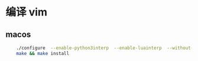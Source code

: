 # 编译 vim

## macos

```bash
    ./configure  --enable-python3interp  --enable-luainterp  --without-x --with-features=huge --enable-multibyte --prefix=<LOCATION>
    make && make install
```
